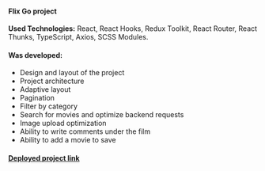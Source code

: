 #### Flix Go project
**Used Technologies:** React, React Hooks, Redux Toolkit, React Router, React Thunks, TypeScript, Axios, SCSS Modules.

#### Was developed:
- Design and layout of the project
- Project architecture
- Adaptive layout
- Pagination
- Filter by category
- Search for movies and optimize backend requests
- Image upload optimization
- Ability to write comments under the film
- Ability to add a movie to save

#### [Deployed project link](https://flix-go.netlify.app)

